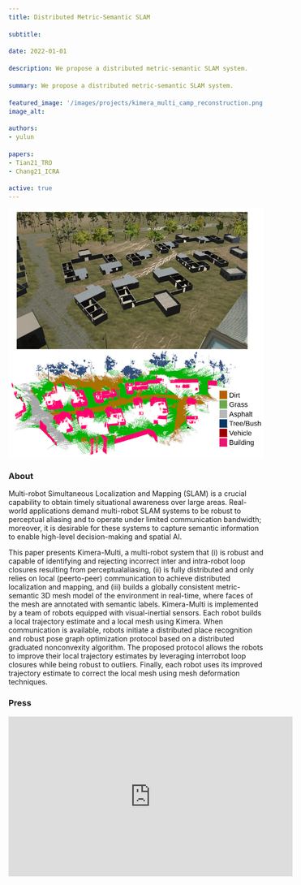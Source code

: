 ```yaml
---
title: Distributed Metric-Semantic SLAM

subtitle:

date: 2022-01-01

description: We propose a distributed metric-semantic SLAM system.

summary: We propose a distributed metric-semantic SLAM system.

featured_image: '/images/projects/kimera_multi_camp_reconstruction.png'
image_alt: 

authors:
- yulun

papers:
- Tian21_TRO
- Chang21_ICRA

active: true
---
```


![](/images/projects/kimera_multi_camp_reconstruction.png)

### About

 Multi-robot Simultaneous Localization and Mapping (SLAM) is a crucial capability to obtain timely situational awareness over large areas. Real-world applications demand multi-robot SLAM systems to be robust to perceptual aliasing and to operate under limited communication bandwidth; moreover, it is desirable for these systems to capture semantic information to enable high-level decision-making and spatial AI.

 This paper presents Kimera-Multi, a multi-robot system that (i) is robust and capable of identifying and rejecting incorrect inter and intra-robot loop closures resulting from perceptualaliasing, (ii) is fully distributed and only relies on local (peerto-peer) communication to achieve distributed localization and mapping, and (iii) builds a globally consistent metric-semantic 3D mesh model of the environment in real-time, where faces of the mesh are annotated with semantic labels. Kimera-Multi is implemented by a team of robots equipped with visual-inertial sensors. Each robot builds a local trajectory estimate and a local mesh using Kimera. When communication is available, robots initiate a distributed place recognition and robust pose graph optimization protocol based on a distributed graduated nonconvexity algorithm. The proposed protocol allows the robots to improve their local trajectory estimates by leveraging interrobot loop closures while being robust to outliers. Finally, each robot uses its improved trajectory estimate to correct the local mesh using mesh deformation techniques.

### Press

<iframe width="560" height="315" src="https://www.youtube.com/embed/G8PktlQ82uw" title="YouTube video player" frameborder="0" allow="accelerometer; autoplay; clipboard-write; encrypted-media; gyroscope; picture-in-picture" allowfullscreen></iframe>
